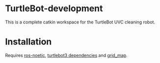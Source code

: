 # TurtleBot-development
This is a complete catkin workspace for the TurtleBot UVC cleaning robot.

# Installation
Requires [ros-noetic](http://wiki.ros.org/noetic/Installation/Ubuntu), [turtlebot3 dependencies](https://emanual.robotis.com/docs/en/platform/turtlebot3/quick-start/#pc-setup) and [grid_map](https://github.com/ANYbotics/grid_map).
